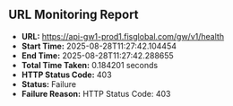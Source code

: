 ## URL Monitoring Report

- **URL:** https://api-gw1-prod1.fisglobal.com/gw/v1/health
- **Start Time:** 2025-08-28T11:27:42.104454
- **End Time:** 2025-08-28T11:27:42.288655
- **Total Time Taken:** 0.184201 seconds
- **HTTP Status Code:** 403
- **Status:** Failure
- **Failure Reason:** HTTP Status Code: 403

